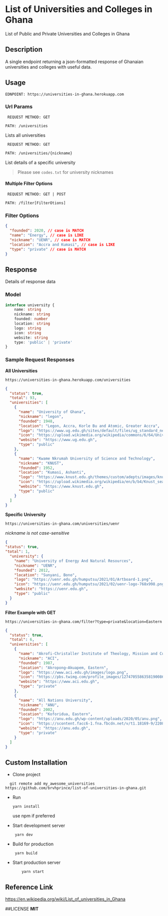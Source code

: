 # List of Universities and Colleges in Ghana

 List of Public and Private Universities and Colleges in Ghana

## Description
A single endpoint returning a json-formatted response of Ghanaian universities and colleges with useful data.

## Usage
 ```
 EDNPOINT: https://universities-in-ghana.herokuapp.com
```

### Url Params
```
 REQUEST METHOD: GET
 
PATH: /universities
```

Lists all universities

```
 REQUEST METHOD: GET
 
PATH: /universities/{nickname}
```
List details of a specific university

> Please see `codes.txt` for university nicknames

#### Multiple Filter Options 
```
 REQUEST METHOD: GET | POST
 
PATH: /filter[FilterOtions]
```

### Filter Options

```json
{
  "founded": 2020, // case is MATCH
  "name": "Energy", // case is LIKE
  "nickname": "UENR", // case is MATCH
  "location": "Accra and Kumasi", // case is LIKE
  "type": "private" // case is MATCH
}
```

## Response
Details of response data
### Model

```typescript
interface university {
    name: string
    nickname: string
    founded: number
    location: string
    logo: string
    icon: string
    website: string
    type: 'public' | 'private' 
}

```

### Sample Request Responses

**All Universities**

`https://universities-in-ghana.herokuapp.com/universities`

```json
{
  "status": true,
  "total": 93,
  "universities": [
    {
      "name": "University of Ghana",
      "nickname": "legon",
      "founded": 1948,
      "location": "Legon, Accra, Korle Bu and Atomic, Greater Accra",
      "logo": "https://www.ug.edu.gh/sites/default/files/ug_standard_new_sl_1.png",
      "icon": "https://upload.wikimedia.org/wikipedia/commons/6/64/University_of_Ghana.png",
      "website": "https://www.ug.edu.gh",
      "type": "public"
    },
    {
      "name": "Kwame Nkrumah University of Science and Technology",
      "nickname": "KNUST",
      "founded": 1952,
      "location": "Kumasi, Ashanti",
      "logo": "https://www.knust.edu.gh/themes/custom/adepts/images/knustlogo.png",
      "icon": "https://upload.wikimedia.org/wikipedia/en/b/b4/Knust_seal.jpg",
      "website": "https://www.knust.edu.gh",
      "type": "public"
    }
  ]
}
```

**Specific University**

`https://universities-in-ghana.com/universities/uenr`

*nickname is not case-sensitive*

```json
{
"status": true,
"total": 1,
  "university": {
    "name": "University of Energy And Natural Resources",
    "nickname": "UENR",
    "founded": 2012,
    "location": "Sunyani, Bono",
    "logo": "https://uenr.edu.gh/humputsu/2021/01/Artboard-1.png",
    "icon": "https://uenr.edu.gh/humputsu/2021/02/uenr-logo-768x998.png",
    "website": "https://uenr.edu.gh",
    "type": "public"
  }
}
```

**Filter Example with GET**

`https://universities-in-ghana.com/filter?type=private&location=Eastern`


```json
{
  "status": true,
  "total": 6,
  "universities": [
    {
      "name": "Akrofi-Christaller Institute of Theology, Mission and Culture",
      "nickname": "ACI",
      "founded": 1987,
      "location": "Akropong–Akuapem, Eastern",
      "logo": "https://www.aci.edu.gh/images/logo.png",
      "icon": "https://pbs.twimg.com/profile_images/1274705586358190086/38JCfxXB_400x400.jpg",
      "website": "https://www.aci.edu.gh",
      "type": "private"
    },
    {
      "name": "All Nations University",
      "nickname": "ANU",
      "founded": 2002,
      "location": "Koforidua, Eastern",
      "logo": "https://anu.edu.gh/wp-content/uploads/2020/05/anu.png",
      "icon": "https://scontent.facc6-1.fna.fbcdn.net/v/t1.18169-9/22089098_1490834080971136_4838459074268290462_n.png?_nc_cat=102&ccb=1-5&_nc_sid=09cbfe&_nc_eui2=AeFAWcYyI0EG9qzcmwh4UogvBSt70mx6THwFK3vSbHpMfDRqYLHmlNokdvEnms8-IbTa7xc2j5_s75nWBBhTe6jh&_nc_ohc=kpfUvqUimO8AX_dpbup&_nc_ht=scontent.facc6-1.fna&oh=00_AT80-frD9COgPB0fVf1s-cKy4cu7_-VuCDKRGQ8nilx0vg&oe=6291C4FC",
      "website": "https://anu.edu.gh",
      "type": "private"
    }
  ]
}
```

## Custom Installation

- Clone project

 ```shell script
   git remote add my_awesome_universities https://github.com/brvhprince/list-of-universities-in-ghana.git
   ``` 
- Run

    ```shell script
    yarn install
  ``` 

  use npm if preferred

- Start development server

   ```shell script
    yarn dev
  ``` 

- Build for production

    ```shell script
     yarn build
   ``` 

- Start production server

   ```shell script
       yarn start
     ``` 

## Reference Link
https://en.wikipedia.org/wiki/List_of_universities_in_Ghana

##LICENSE
**MIT**
